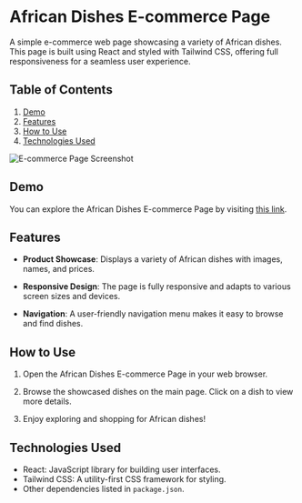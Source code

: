 # African Dishes E-commerce Page

A simple e-commerce web page showcasing a variety of African dishes. This page is built using React and styled with Tailwind CSS, offering full responsiveness for a seamless user experience.

## Table of Contents

1. [Demo](#demo)
2. [Features](#features)
3. [How to Use](#how-to-use)
5. [Technologies Used](#technologies-used)

![E-commerce Page Screenshot](https://res.cloudinary.com/dljgkzwfz/image/upload/v1694443564/Github%20ReadMe%20Screenshots/Screenshot_85_xr4cch.png)
   


## Demo

You can explore the African Dishes E-commerce Page by visiting [this link](https://your-e-commerce-page-link.com).

## Features

- **Product Showcase**: Displays a variety of African dishes with images, names, and prices.

- **Responsive Design**: The page is fully responsive and adapts to various screen sizes and devices.

- **Navigation**: A user-friendly navigation menu makes it easy to browse and find dishes.

## How to Use

1. Open the African Dishes E-commerce Page in your web browser.

2. Browse the showcased dishes on the main page. Click on a dish to view more details.

5. Enjoy exploring and shopping for African dishes!

## Technologies Used

- React: JavaScript library for building user interfaces.
- Tailwind CSS: A utility-first CSS framework for styling.
- Other dependencies listed in `package.json`.

